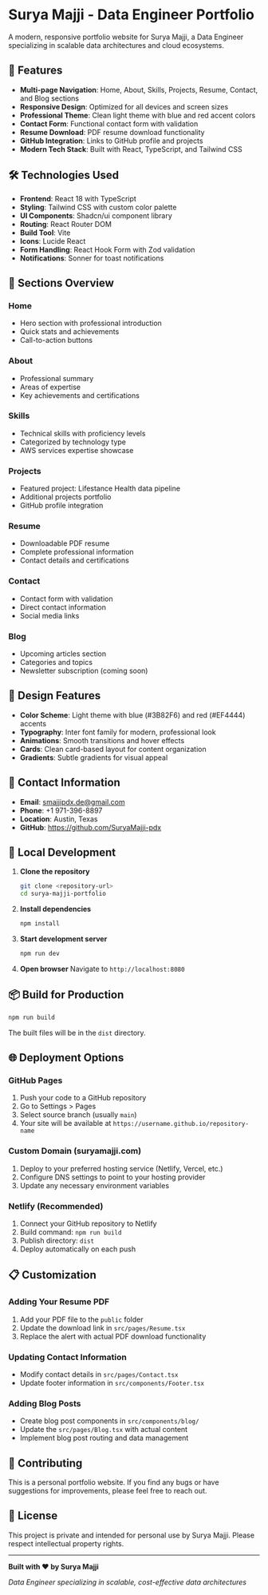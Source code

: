 
# Surya Majji - Data Engineer Portfolio

A modern, responsive portfolio website for Surya Majji, a Data Engineer specializing in scalable data architectures and cloud ecosystems.

## 🚀 Features

- **Multi-page Navigation**: Home, About, Skills, Projects, Resume, Contact, and Blog sections
- **Responsive Design**: Optimized for all devices and screen sizes
- **Professional Theme**: Clean light theme with blue and red accent colors
- **Contact Form**: Functional contact form with validation
- **Resume Download**: PDF resume download functionality
- **GitHub Integration**: Links to GitHub profile and projects
- **Modern Tech Stack**: Built with React, TypeScript, and Tailwind CSS

## 🛠️ Technologies Used

- **Frontend**: React 18 with TypeScript
- **Styling**: Tailwind CSS with custom color palette
- **UI Components**: Shadcn/ui component library
- **Routing**: React Router DOM
- **Build Tool**: Vite
- **Icons**: Lucide React
- **Form Handling**: React Hook Form with Zod validation
- **Notifications**: Sonner for toast notifications

## 📱 Sections Overview

### Home
- Hero section with professional introduction
- Quick stats and achievements
- Call-to-action buttons

### About
- Professional summary
- Areas of expertise
- Key achievements and certifications

### Skills
- Technical skills with proficiency levels
- Categorized by technology type
- AWS services expertise showcase

### Projects
- Featured project: Lifestance Health data pipeline
- Additional projects portfolio
- GitHub profile integration

### Resume
- Downloadable PDF resume
- Complete professional information
- Contact details and certifications

### Contact
- Contact form with validation
- Direct contact information
- Social media links

### Blog
- Upcoming articles section
- Categories and topics
- Newsletter subscription (coming soon)

## 🎨 Design Features

- **Color Scheme**: Light theme with blue (#3B82F6) and red (#EF4444) accents
- **Typography**: Inter font family for modern, professional look
- **Animations**: Smooth transitions and hover effects
- **Cards**: Clean card-based layout for content organization
- **Gradients**: Subtle gradients for visual appeal

## 📧 Contact Information

- **Email**: smajjipdx.de@gmail.com
- **Phone**: +1 971-396-8897
- **Location**: Austin, Texas
- **GitHub**: https://github.com/SuryaMajji-pdx

## 🚀 Local Development

1. **Clone the repository**
   ```bash
   git clone <repository-url>
   cd surya-majji-portfolio
   ```

2. **Install dependencies**
   ```bash
   npm install
   ```

3. **Start development server**
   ```bash
   npm run dev
   ```

4. **Open browser**
   Navigate to `http://localhost:8080`

## 📦 Build for Production

```bash
npm run build
```

The built files will be in the `dist` directory.

## 🌐 Deployment Options

### GitHub Pages
1. Push your code to a GitHub repository
2. Go to Settings > Pages
3. Select source branch (usually `main`)
4. Your site will be available at `https://username.github.io/repository-name`

### Custom Domain (suryamajji.com)
1. Deploy to your preferred hosting service (Netlify, Vercel, etc.)
2. Configure DNS settings to point to your hosting provider
3. Update any necessary environment variables

### Netlify (Recommended)
1. Connect your GitHub repository to Netlify
2. Build command: `npm run build`
3. Publish directory: `dist`
4. Deploy automatically on each push

## 📋 Customization

### Adding Your Resume PDF
1. Add your PDF file to the `public` folder
2. Update the download link in `src/pages/Resume.tsx`
3. Replace the alert with actual PDF download functionality

### Updating Contact Information
- Modify contact details in `src/pages/Contact.tsx`
- Update footer information in `src/components/Footer.tsx`

### Adding Blog Posts
- Create blog post components in `src/components/blog/`
- Update the `src/pages/Blog.tsx` with actual content
- Implement blog post routing and data management

## 🤝 Contributing

This is a personal portfolio website. If you find any bugs or have suggestions for improvements, please feel free to reach out.

## 📄 License

This project is private and intended for personal use by Surya Majji. Please respect intellectual property rights.

---

**Built with ❤️ by Surya Majji**

*Data Engineer specializing in scalable, cost-effective data architectures*
